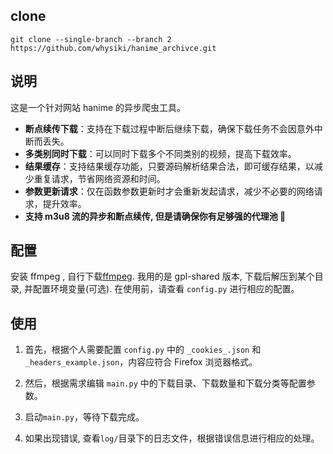 ## clone

```shell
git clone --single-branch --branch 2 https://github.com/whysiki/hanime_archivce.git
```

## 说明

这是一个针对网站 hanime 的异步爬虫工具。

- **断点续传下载**：支持在下载过程中断后继续下载，确保下载任务不会因意外中断而丢失。
- **多类别同时下载**：可以同时下载多个不同类别的视频，提高下载效率。
- **结果缓存**：支持结果缓存功能，只要源码解析结果合法，即可缓存结果，以减少重复请求，节省网络资源和时间。
- **参数更新请求**：仅在函数参数更新时才会重新发起请求，减少不必要的网络请求，提升效率。
- **支持 m3u8 流的异步和断点续传, 但是请确保你有足够强的代理池 🤣**

## 配置

安装 ffmpeg , 自行下载[ffmpeg](https://github.com/BtbN/FFmpeg-Builds/releases/tag/latest).
我用的是 gpl-shared 版本, 下载后解压到某个目录,
并配置环境变量(可选).
在使用前，请查看 `config.py` 进行相应的配置。

## 使用

1. 首先，根据个人需要配置 `config.py` 中的 `_cookies_.json` 和 `_headers_example.json`，内容应符合 Firefox 浏览器格式。

2. 然后，根据需求编辑 `main.py` 中的下载目录、下载数量和下载分类等配置参数。

3. 启动`main.py`，等待下载完成。

4. 如果出现错误, 查看`log/`目录下的日志文件，根据错误信息进行相应的处理。

